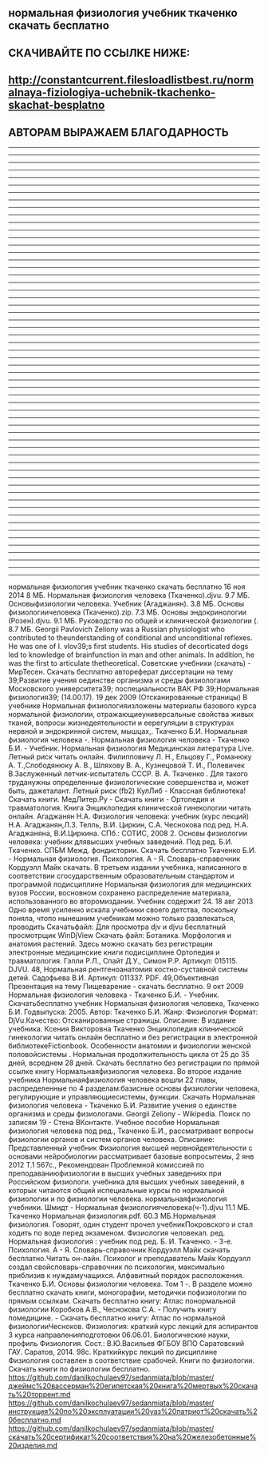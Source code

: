 нормальная физиология учебник ткаченко скачать бесплатно
--------------------------------------------------
СКАЧИВАЙТЕ ПО ССЫЛКЕ НИЖЕ:
--------------------------------------------------
http://constantcurrent.filesloadlistbest.ru/normalnaya-fiziologiya-uchebnik-tkachenko-skachat-besplatno
--------------------------------------------------
АВТОРАМ ВЫРАЖАЕМ БЛАГОДАРНОСТЬ
--------------------------------------------------
--------------------------------------------------
--------------------------------------------------
--------------------------------------------------
--------------------------------------------------
--------------------------------------------------
--------------------------------------------------
--------------------------------------------------
--------------------------------------------------
--------------------------------------------------
--------------------------------------------------
--------------------------------------------------
--------------------------------------------------
--------------------------------------------------
--------------------------------------------------
--------------------------------------------------
--------------------------------------------------
--------------------------------------------------
--------------------------------------------------
--------------------------------------------------
--------------------------------------------------
--------------------------------------------------
--------------------------------------------------
--------------------------------------------------
--------------------------------------------------
--------------------------------------------------
--------------------------------------------------
--------------------------------------------------
--------------------------------------------------
--------------------------------------------------
--------------------------------------------------
--------------------------------------------------
--------------------------------------------------
--------------------------------------------------
--------------------------------------------------
--------------------------------------------------
--------------------------------------------------
--------------------------------------------------
--------------------------------------------------
--------------------------------------------------
--------------------------------------------------
--------------------------------------------------
--------------------------------------------------
--------------------------------------------------
--------------------------------------------------
--------------------------------------------------
--------------------------------------------------
--------------------------------------------------
--------------------------------------------------
--------------------------------------------------
--------------------------------------------------
--------------------------------------------------
--------------------------------------------------
--------------------------------------------------
--------------------------------------------------
--------------------------------------------------
--------------------------------------------------
--------------------------------------------------
--------------------------------------------------
нормальная физиология учебник ткаченко скачать бесплатно 16 ноя 2014  8 МБ. Нормальная физиология человека (Ткаченко).djvu. 9.7 МБ. Основыфизиологии человека. Учебник (Агаджанян). 3.8 МБ. Основы физиологиичеловека (Ткаченко).zip. 7.3 МБ. Основы эндокринологии (Розен).djvu. 9.1 МБ. Руководство по общей и клинической физиологии (. 8.7 МБ. Georgii Pavlovich Zeliony was a Russian physiologist who contributed to theunderstanding of conditional and unconditional reflexes. He was one of I. vlov39;s first students. His studies of decorticated dogs led to knowledge of brainfunction in man and other animals. In addition, he was the first to articulate thetheoretical. Советские учебники (скачать) - МирТесен. Скачать бесплатно автореферат диссертации на тему 39;Развитие учения оединстве организма и среды физиологами Московского университета39; поспециальности ВАК РФ 39;Нормальная физиология39; (14.00.17). 19 дек 2009  (Отсканированные страницы) В учебнике Нормальная физиологияизложены материалы базового курса нормальной физиологии, отражающиеуниверсальные свойства живых тканей, вопросы жизнедеятельности и еерегуляции в структурах нервной и эндокринной систем, мышцах,. Ткаченко Б.И. Нормальная физиология человека -. Нормальная физиология человека - Ткаченко Б.И. - Учебник. Нормальная физиология  Медицинская литература Live. Летный риск читать онлайн.  Филипповичу Л. Н., Ельцову Г., Романюку А. Т.,Слободянюку А. В., Шляхову В. А., Кузнецовой Т. И., Полевичек В.Заслуженный летчик-испытатель СССР. В. А. Ткаченко . Для такого труданужны определенные физиологические совершенства и, может быть, дажеталант.
Летный риск (fb2)  КулЛиб - Классная библиотека! Скачать книги. МедЛитер.Ру - Скачать книги - Ортопедия и травматология. Книга Энциклопедия клинической гинекологии читать онлайн. Агаджанян Н.А. Физиология человека: учебник (курс лекций) Н.А. Агаджанян,Л.З. Телль, В.И. Циркин, С.А. Чеснокова под ред. Н.А. Агаджаняна, В.И.Циркина. СПб.: СОТИС, 2008 2. Основы физиологии человека: учебник длявысших учебных заведений. Под ред. Б.И. Ткаченко.  СПБМ Межд. фондистории. Скачать бесплатно Ткаченко Б.И. - Нормальная физиология. Психология. А - Я. Словарь-справочник Кордуэлл Майк скачать. В третьем издании учебника, написанного в соответствии сгосударственным образовательным стандартом и программой подисциплине Нормальная физиология для медицинских вузов России, восновном сохранено распределение материала, использованного во второмиздании. Учебник содержит 24. 18 авг 2013  Одно время усиленно искала учебники своего детства, поскольку поняла, чтопо нынешним учебникам можно только развлекаться, проводить  Скачатьфайл: Для просмотра djv и djvu бесплатный просмотрщик WinDjView Скачать файл: Ботаника. Морфология и анатомия растений. Здесь можно скачать без регистрации электронные медицинские книги подисциплине Ортопедия и травматология.  Гэлли Р.Л., Спайт Д.У., Симон Р.Р. Артикул: 015115. DJVU. 48, Нормальная рентгеноанатомия костно-суставной системы детей. Садофьева В.И. Артикул: 011337. PDF. 49,Объективная
Презентация на тему Пищеварение - скачать бесплатно. 9 окт 2009  Нормальная физиология человека - Ткаченко Б.И. - Учебник. Скачатьбесплатно учебник Нормальная физиология человека, Ткаченко Б.И. Годвыпуска: 2005. Автор: Ткаченко Б.И. Жанр: Физиология Формат: DjVu.Качество: Отсканированные страницы. Описание: В издание учебника. Ксения Викторовна Ткаченко Энциклопедия клинической гинекологии читать онлайн бесплатно и без регистрации в электронной библиотекеFictionbook.  Особенности анатомии и физиологии женской половойсистемы . Нормальная продолжительность цикла  от 25 до 35 дней, всреднем  28 дней. Скачать бесплатно без регистрации по прямой ссылке книгу Нормальнаяфизиология человека.  Во второе издание учебника Нормальнаяфизиология человека вошли 22 главы, распределенные по 4 разделам:базисные основы физиологии человека, регулирующие и управляющиесистемы, функции. Скачать Нормальная физиология человека - Ткаченко Б.И. Развитие учения о единстве организма и среды физиологами. Georgii Zeliony - Wikipedia. Поиск по записям 19 - Стена  ВКонтакте. Учебное пособие Нормальная физиология человека под ред., Ткаченко Б.И., рассматривает вопросы физиологии органов и систем органов человека. Описание: Представленный учебник Физиология высшей нервнойдеятельности с основами нейробиологии рассматривает базовые вопросытемы,
2 янв 2012  Т.1  567с., Рекомендован Проблемной комиссией по преподаваниюфизиологии в высших учебных заведениях при Российском физиологи. учебника для высших учебных заведений, в которых читаются общий испециальные курсы по нормальной физиологии и по физиологии человека. нормальнаяфизиология учебники. Шмидт - Нормальная физиологиячеловека(ч-1).djvu  11.1 МБ. Ткаченко Нормальная физиология.pdf. 60.3 МБ.Нормальная физиология.  Говорят, один студент прочел учебникПокровского и стал ходить по воде перед экзаменом. Физиология человекап. ред. Нормальная физиология : учебник  под ред. Б. И. Ткаченко. - 3-е. Психология. А - Я. Словарь-справочник Кордуэлл Майк скачать бесплатно.Читать он-лайн. Психолог и преподаватель Майк Кордуэлл создал свойсловарь-справочник по психологии, максимально приблизив к нуждамучащихся. Алфавитный порядок расположения. Ткаченко Б.И. Основы физиологии человека. Том 1 -. В разделе можно бесплатно скачать книги, моногорафии, методички пофизиологии по прямым ссылкам.  Скачать бесплатно книгу: Атлас понормальной физиологии Коробков А.В., Чеснокова С.А. - Получить книгу помедицине. - Скачать бесплатно книгу: Атлас по нормальной физиологииЧесноков. Физиология: краткий курс лекций для аспирантов 3 курса направленияподготовки 06.06.01. Биологические науки, профиль Физиология. Сост.: В.Ю.Васильев ФГБОУ ВПО Саратовский ГАУ.  Саратов, 2014.  98с. Краткийкурс лекций по дисциплине Физиология  составлен в соответствие срабочей. Книги по физиологии. Скачать книги по физиологии бесплатно.
https://github.com/danilkochulaev97/sedanmiata/blob/master/джеймс%20вассерман%20египетская%20книга%20мертвых%20скачать%20торрент.md
https://github.com/danilkochulaev97/sedanmiata/blob/master/инструкция%20по%20эксплуатации%20уаз%20патриот%20скачать%20бесплатно.md
https://github.com/danilkochulaev97/sedanmiata/blob/master/скачать%20сертификат%20соответствия%20на%20железобетонные%20изделия.md